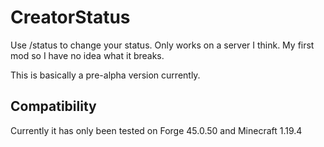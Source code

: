 # CreatorStatus

Use /status to change your status. Only works on a server I think. My first mod so I have no idea what it breaks.

This is basically a pre-alpha version currently.

## Compatibility

Currently it has only been tested on Forge 45.0.50 and Minecraft 1.19.4